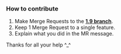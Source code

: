 ### How to contribute

1. Make Merge Requests to the [**1.9 branch**](https://github.com/Wizkiller96/WizBot/tree/1.9).
2. Keep 1 Merge Request to a single feature.
3. Explain what you did in the MR message.

Thanks for all your help ^_^